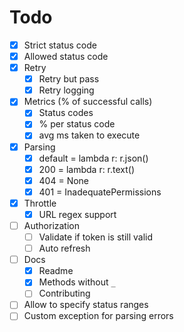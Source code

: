 # Todo
- [x] Strict status code
- [x] Allowed status code
- [x] Retry
  - [x] Retry but pass
  - [x] Retry logging
- [x] Metrics (% of successful calls)
  - [x] Status codes
  - [x] % per status code
  - [x] avg ms taken to execute
- [x] Parsing
  - [x] default = lambda r: r.json()
  - [x] 200 = lambda r: r.text()
  - [x] 404 = None
  - [x] 401 = InadequatePermissions
- [x] Throttle
  - [x] URL regex support
- [ ] Authorization
  - [ ] Validate if token is still valid
  - [ ] Auto refresh
- [ ] Docs
  - [x] Readme
  - [x] Methods without `_`
  - [ ] Contributing
- [ ] Allow to specify status ranges
- [ ] Custom exception for parsing errors
